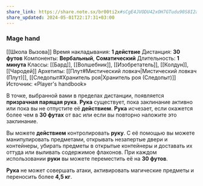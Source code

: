```yaml
---
share_link: https://share.note.sx/br00ti2x#sCgE4JVODU42xOH7GTudu90S8I2a+s8JPdsbPeO6hPw
share_updated: 2024-05-01T22:17:31+03:00
---
```

### Mage hand
[[Школа Вызова]]
Время накладывания: **1 действие**
Дистанция: **30 футов**
Компоненты: **Вербальный**, **Соматический**
Длительность: **1 минута**
Классы: [[Бард]], [[Волшебник]], [[Изобретатель]], [[Колдун]], [[Чародей]]
Архетипы: [[Плут#Мистический ловкач|Мистический ловкач (Плут)]], [[Следопыт#Хранитель роя|Хранитель роя (Следопыт)]]
Источник: «Player's handbook»

В точке, выбранной вами в пределах дистанции, появляется **призрачная парящая рука**. **Рука** существует, пока заклинание активно или пока вы не отпустите её **действием**. **Рука** исчезает, если окажется более чем в **30 футах** от вас или если вы повторно наложите это заклинание.  
  
Вы можете **действием** контролировать **руку**. С её помощью вы можете манипулировать предметами, открывать незапертые двери и контейнеры, убирать предметы в открытые контейнеры и доставать их оттуда или выливать содержимое флаконов. При каждом использовании **руки** вы можете переместить её на **30 футов**.  
  
**Рука** не может совершать атаки, активировать магические предметы и переносить более **4,5 кг**.